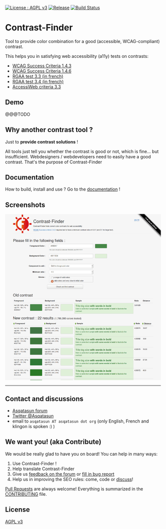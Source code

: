 [![License : AGPL v3](https://img.shields.io/badge/License-AGPL3-blue.svg)](LICENSE) 
[![Release](https://img.shields.io/github/release/asqatasun/Contrast-Finder.svg)](https://github.com/Asqatasun/Contrast-Finder/releases/latest)
[![Build Status](https://travis-ci.org/Asqatasun/Contrast-Finder.svg)](https://travis-ci.org/Asqatasun/Contrast-Finder)

# Contrast-Finder

Tool to provide color combination for a good (accessible, WCAG-compliant) contrast.

This helps you in satisfying web accessibility (a11y) tests on contrasts:

* [WCAG Success Criteria 1.4.3](http://www.w3.org/TR/WCAG20/#visual-audio-contrast-contrast)
* [WCAG Success Criteria 1.4.6](http://www.w3.org/TR/WCAG20/#visual-audio-contrast7)
* [RGAA test 3.3 (in french)](http://references.modernisation.gouv.fr/rgaa-accessibilite/criteres.html#crit-3-3)
* [RGAA test 3.4 (in french)](http://references.modernisation.gouv.fr/rgaa-accessibilite/criteres.html#crit-3-4)
* [AccessiWeb criteria 3.3](http://www.accessiweb.org/index.php/accessiweb-22-english-version.html#crit-3-3)

## Demo

@@@TODO 

## Why another contrast tool ?

Just to **provide contrast solutions** !

All tools just tell you whether the contrast is good or not, which is fine... 
but insufficient. Webdesigners / webdevelopers need to easily have a good contrast. 
That's the purpose of Contrast-Finder

## Documentation
How to build, install and use ? 
Go to the [documentation](documentation/en/) !

## Screenshots
![Screenshot - Contrast-Finder v0.3.5](documentation/en/images/screenshot.EN_contrast-finder.v0.3.5_2016-12-19.png)


---

## Contact and discussions

* [Asqatasun forum](http://forum.asqatasun.org/) 
* [Twitter @Asqatasun](https://twitter.com/Asqatasun)
* email to `asqatasun AT asqatasun dot org` (only English, French and klingon is spoken :) ) 

## We want you! (aka Contribute)

We would be really glad to have you on board! You can help in many ways:

1. Use Contrast-Finder !
1. Help translate Contrast-Finder
1. Give us [feedback on the forum](http://forum.asqatasun.org) or [fill in bug report](https://github.com/Asqatasun/Contrast-Finder/issues)
1. Help us in improving the SEO rules: come, code or [discuss](http://forum.asqatasun.org/c/english)!

[Pull Requests](https://github.com/Asqatasun/Contrast-Finder/pulls) are always welcome! 
Everything is summarized in the [CONTRIBUTING](https://github.com/Asqatasun/Contrast-Finder/blob/master/CONTRIBUTING.md) file.


## License

 [AGPL v3](LICENSE) 




